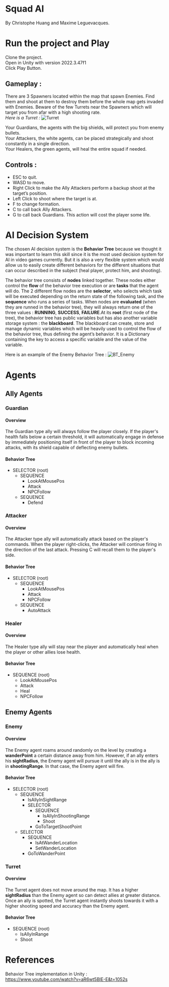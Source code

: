 # Squad AI
By Christophe Huang and Maxime Leguevacques.  
  
  
# Run the project and Play
  
Clone the project.  
Open in Unity with version 2022.3.47f1  
Click Play Button.  
  
  
## Gameplay :
There are 3 Spawners located within the map that spawn Enemies. Find them and shoot at them to destroy them before the 
whole map gets invaded with Enemies. Beware of the few Turrets near the Spawners which will target you from afar with a 
high shooting rate.  
*Here is a Turret :*
![Turret](./Screenshots/Turret.png)
  
Your Guardians, the agents with the big shields, will protect you from enemy bullets.  
Your Attackers, the white agents, can be placed strategically and shoot constantly in a single direction.  
Your Healers, the green agents, will heal the entire squad if needed.  

## Controls :
- ESC to quit.
- WASD to move.
- Right Click to make the Ally Attackers perform a backup shoot at the target’s position.
- Left Click to shoot where the target is at.
- F to change formation.
- C to call back Ally Attackers.
- G to call back Guardians. This action will cost the player some life.
  
  
# AI Decision System
The chosen AI decision system is the **Behavior Tree** because we thought it was important to learn this skill since it 
is the most used decision system for AI in video games currently. But it is also a very flexible system which would 
allow us to easily create different behaviors for the different situations that can occur described in the subject (heal 
player, protect him, and shooting).  
  
The behavior tree consists of **nodes** linked together. These nodes either control the **flow** of the behavior tree 
execution or are **tasks** that the agent will do. The 2 different flow nodes are the **selector**, who selects which 
task will be executed depending on the return state of the following task, and the **sequence** who runs a series of 
tasks. When nodes are **evaluated** (when they are runned in the behavior tree), they will always return one of the 
three values : **RUNNING**, **SUCCESS**, **FAILURE**.At its **root** (first node of the tree), the behavior tree has 
public variables but has also another variable storage system : the **blackboard**. The blackboard can create, store and 
manage dynamic variables which will be heavily used to control the flow of the behavior tree, thus defining the agent’s 
behavior. It is a Dictionary containing the key to access a specific variable and the value of the variable.  
  
Here is an example of the Enemy Behavior Tree :
![BT_Enemy](./Screenshots/BT_Enemy.png)
  
  
# Agents
  
## Ally Agents
### Guardian
#### Overview
The Guardian type ally will always follow the player closely. If the player's health falls below a certain threshold, 
it will automatically engage in defense by immediately positioning itself in front of the player to block incoming 
attacks, with its shield capable of deflecting enemy bullets.
  
#### Behavior Tree
- SELECTOR (root)
  - SEQUENCE
    - LookAtMousePos
    - Attack
    - NPCFollow
  - SEQUENCE
    - Defend
  
### Attacker
#### Overview
The Attacker type ally will automatically attack based on the player's commands. When the player right-clicks, 
the Attacker will continue firing in the direction of the last attack. Pressing C will recall them to the player's side.
  
#### Behavior Tree
- SELECTOR (root)
  - SEQUENCE
    - LookAtMousePos
    - Attack
    - NPCFollow
  - SEQUENCE
    - AutoAttack
  
  
### Healer
#### Overview
The Healer type ally will stay near the player and automatically heal when the player or other allies lose health.

#### Behavior Tree
- SEQUENCE (root)
  - LookAtMousePos
  - Attack
  - Heal
  - NPCFollow
    
    
## Enemy Agents
### Enemy
#### Overview
The Enemy agent roams around randomly on the level by creating a **wanderPoint** a certain distance away from him. 
However, if an ally enters his **sightRadius**, the Enemy agent will pursue it until the ally is in the ally is in 
**shootingRange**. In that case, the Enemy agent will fire.
#### Behavior Tree
- SELECTOR (root)
  - SEQUENCE
    - IsAllyInSightRange
    - SELECTOR
      - SEQUENCE
        - IsAllyInShootingRange
        - Shoot
      - GoToTargetShootPoint
  - SELECTOR
    - SEQUENCE
      - IsAtWanderLocation
      - SetWanderLocation
    - GoToWanderPoint
  
  
### Turret
#### Overview
The Turret agent does not move around the map. It has a higher **sightRadius** than the Enemy agent so can detect allies 
at greater distance. Once an ally is spotted, the Turret agent instantly shoots towards it with a higher shooting speed 
and accuracy than the Enemy agent.
  
#### Behavior Tree
- SEQUENCE (root)
  - IsAllyInRange
  - Shoot
  
  
# References
Behavior Tree implementation in Unity :  
https://www.youtube.com/watch?v=aR6wt5BlE-E&t=1052s
